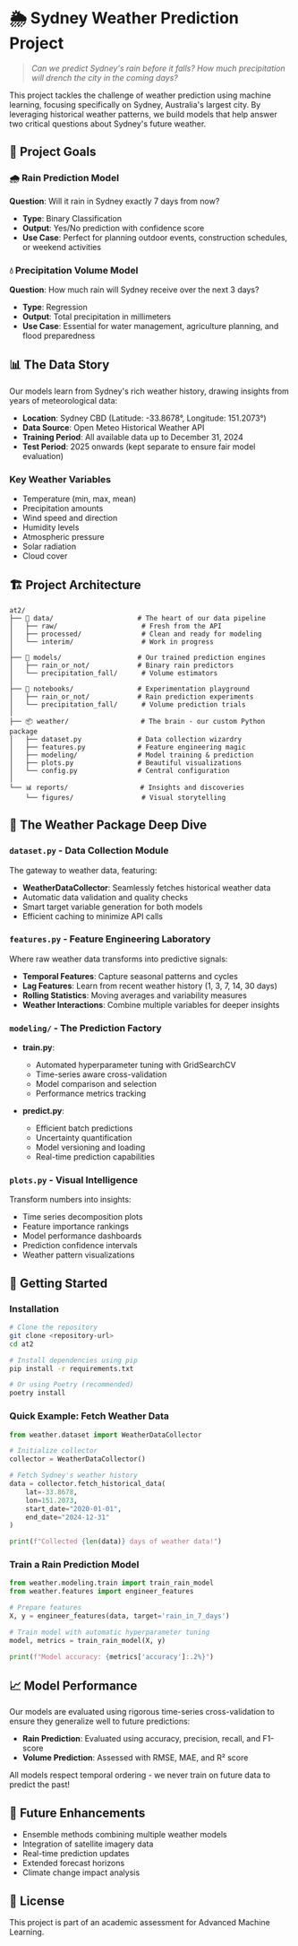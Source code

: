 # 🌦️ Sydney Weather Prediction Project

> *Can we predict Sydney's rain before it falls? How much precipitation will drench the city in the coming days?*

This project tackles the challenge of weather prediction using machine learning, focusing specifically on Sydney, Australia's largest city. By leveraging historical weather patterns, we build models that help answer two critical questions about Sydney's future weather.

## 🎯 Project Goals

### 🌧️ Rain Prediction Model
**Question**: Will it rain in Sydney exactly 7 days from now?
- **Type**: Binary Classification
- **Output**: Yes/No prediction with confidence score
- **Use Case**: Perfect for planning outdoor events, construction schedules, or weekend activities

### 💧 Precipitation Volume Model  
**Question**: How much rain will Sydney receive over the next 3 days?
- **Type**: Regression
- **Output**: Total precipitation in millimeters
- **Use Case**: Essential for water management, agriculture planning, and flood preparedness

## 📊 The Data Story

Our models learn from Sydney's rich weather history, drawing insights from years of meteorological data:

- **Location**: Sydney CBD (Latitude: -33.8678°, Longitude: 151.2073°)
- **Data Source**: Open Meteo Historical Weather API
- **Training Period**: All available data up to December 31, 2024
- **Test Period**: 2025 onwards (kept separate to ensure fair model evaluation)

### Key Weather Variables
- Temperature (min, max, mean)
- Precipitation amounts
- Wind speed and direction
- Humidity levels
- Atmospheric pressure
- Solar radiation
- Cloud cover

## 🏗️ Project Architecture

```
at2/
├── 📁 data/                     # The heart of our data pipeline
│   ├── raw/                     # Fresh from the API
│   ├── processed/               # Clean and ready for modeling
│   └── interim/                 # Work in progress
│
├── 🤖 models/                   # Our trained prediction engines
│   ├── rain_or_not/            # Binary rain predictors
│   └── precipitation_fall/      # Volume estimators
│
├── 📓 notebooks/                # Experimentation playground
│   ├── rain_or_not/            # Rain prediction experiments
│   └── precipitation_fall/      # Volume prediction trials
│
├── 📦 weather/                  # The brain - our custom Python package
│   ├── dataset.py              # Data collection wizardry
│   ├── features.py             # Feature engineering magic
│   ├── modeling/               # Model training & prediction
│   ├── plots.py                # Beautiful visualizations
│   └── config.py               # Central configuration
│
└── 📊 reports/                  # Insights and discoveries
    └── figures/                 # Visual storytelling
```

## 🔬 The Weather Package Deep Dive

### `dataset.py` - Data Collection Module
The gateway to weather data, featuring:
- **WeatherDataCollector**: Seamlessly fetches historical weather data
- Automatic data validation and quality checks
- Smart target variable generation for both models
- Efficient caching to minimize API calls

### `features.py` - Feature Engineering Laboratory
Where raw weather data transforms into predictive signals:
- **Temporal Features**: Capture seasonal patterns and cycles
- **Lag Features**: Learn from recent weather history (1, 3, 7, 14, 30 days)
- **Rolling Statistics**: Moving averages and variability measures
- **Weather Interactions**: Combine multiple variables for deeper insights

### `modeling/` - The Prediction Factory
- **train.py**: 
  - Automated hyperparameter tuning with GridSearchCV
  - Time-series aware cross-validation
  - Model comparison and selection
  - Performance metrics tracking
  
- **predict.py**:
  - Efficient batch predictions
  - Uncertainty quantification
  - Model versioning and loading
  - Real-time prediction capabilities

### `plots.py` - Visual Intelligence
Transform numbers into insights:
- Time series decomposition plots
- Feature importance rankings
- Model performance dashboards
- Prediction confidence intervals
- Weather pattern visualizations

## 🚀 Getting Started

### Installation
```bash
# Clone the repository
git clone <repository-url>
cd at2

# Install dependencies using pip
pip install -r requirements.txt

# Or using Poetry (recommended)
poetry install
```

### Quick Example: Fetch Weather Data
```python
from weather.dataset import WeatherDataCollector

# Initialize collector
collector = WeatherDataCollector()

# Fetch Sydney's weather history
data = collector.fetch_historical_data(
    lat=-33.8678,
    lon=151.2073,
    start_date="2020-01-01",
    end_date="2024-12-31"
)

print(f"Collected {len(data)} days of weather data!")
```

### Train a Rain Prediction Model
```python
from weather.modeling.train import train_rain_model
from weather.features import engineer_features

# Prepare features
X, y = engineer_features(data, target='rain_in_7_days')

# Train model with automatic hyperparameter tuning
model, metrics = train_rain_model(X, y)

print(f"Model accuracy: {metrics['accuracy']:.2%}")
```

## 📈 Model Performance

Our models are evaluated using rigorous time-series cross-validation to ensure they generalize well to future predictions:

- **Rain Prediction**: Evaluated using accuracy, precision, recall, and F1-score
- **Volume Prediction**: Assessed with RMSE, MAE, and R² score

All models respect temporal ordering - we never train on future data to predict the past!

## 🔮 Future Enhancements

- Ensemble methods combining multiple weather models
- Integration of satellite imagery data
- Real-time prediction updates
- Extended forecast horizons
- Climate change impact analysis

## 📝 License

This project is part of an academic assessment for Advanced Machine Learning.